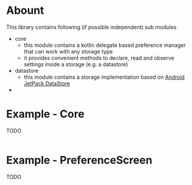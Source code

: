 # Abount

This library contains following (if possible independent) sub modules

* core
  * this module contains a kotlin delegate based preference manager that can work with any storage type
  * it provides convenient methods to declare, read and observe settings inside a storage (e.g. a datastore)
* datastore
  * this module contains a storage implementation based on [Android JetPack DataStore](https://developer.android.com/topic/libraries/architecture/datastore)
* 

# Example - Core

TODO

```kotlin
```

# Example - PreferenceScreen

TODO

```kotlin
```
